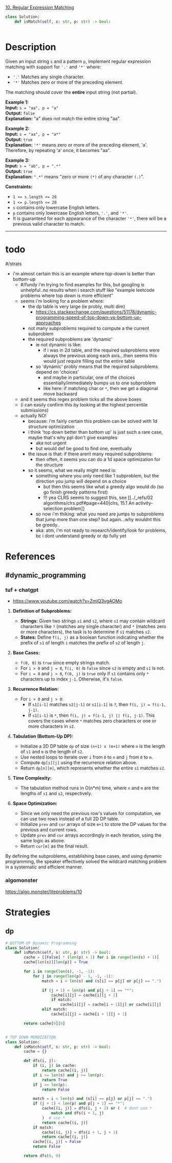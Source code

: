 [10. Regular Expression Matching](https://leetcode.com/problems/regular-expression-matching/)

```python
class Solution:
    def isMatch(self, s: str, p: str) -> bool:
        
```

# Description

Given an input string `s` and a pattern `p`, implement regular expression matching with support for `'.'` and `'*'` where:
- `'.'` Matches any single character.​​​​
- `'*'` Matches zero or more of the preceding element.

The matching should cover the **entire** input string (not partial).

**Example 1:**  
**Input:** `s = "aa", p = "a"`  
**Output:** `false`  
**Explanation:** "a" does not match the entire string "aa".

**Example 2:**  
**Input:** `s = "aa", p = "a*"`  
**Output:** `true`  
**Explanation:** `'*'` means zero or more of the preceding element, 'a'. Therefore, by repeating 'a' once, it becomes "aa".

**Example 3:**  
**Input:** `s = "ab", p = ".*"`  
**Output:** `true`  
**Explanation:** `".*"` means "zero or more `(*)` of any character `(.)`".

**Constraints:**
- `1 <= s.length <= 20`
- `1 <= p.length <= 20`
- `s` contains only lowercase English letters.
- `p` contains only lowercase English letters, `'.'`, and `'*'`.
- It is guaranteed for each appearance of the character `'*'`, there will be a previous valid character to match.

---


# todo

#/strats 
- i'm almost certain this is an example where top-down is better than bottom-up
	- #/fundy i'm trying to find examples for this, but googling is unhelpful..no results when i search stuff like "example leetcode problems where top down is more efficient"
	- seems i'm looking for a problem where:
		- the dp table is very large (ie probly, multi dim)
			- https://cs.stackexchange.com/questions/51178/dynamic-programming-speed-of-top-down-vs-bottom-up-approaches
		- not many subproblems required to compute a the current subproblem
		- the required subproblems are 'dynamic'
			- ie not dynamic is like:
				- if i was in 2d table, and the required subproblems were always the previous along each axis...then seems this would just require filling out the entire table
			- so 'dynamic' probly means that the required subproblems depend on 'choices'
				- and maybe in particular, one of the choices essentially/immediately bumps us to one subproblem 
				- like here: if matching char or `*`, then we get a diagonal move backward
	- and it seems this regex problem ticks all the above boxes
	- (i can easily confirm this by looking at the highest percentile submissions)
	- actually NO!
		- because: i'm fairly certain this problem can be solved with 1d structure optimization
		- i think 'top down better than bottom up' is just such a rare case, maybe that's why ppl don't give examples
			- aka not urgent
			- but would def be good to find one, eventually
		- the issue is that: if there arent many required subproblems:
			- then often, it seems you can do a 1d space optimization for the structure
		- so it seems, what we really might need is:
			- something where you only need like 1 subproblem, but the direction you jump will depend on a choice
				- but then this seems like what a greedy algo would do (so go finish greedy patterns first)
				- !!! yea CLRS seems to suggest this, see [[../_refs/02 algorithms/clrs.pdf#page=440|clrs, 15.1 An activity-selection problem]]
			- so now i'm thiking: what you need are jumps to subproblems that jump more than one step? but again...why wouldnt this be greedy..
			- aka: atm, i'm not ready to research/identify/look for problems, bc i dont understand greedy or dp fully yet



# References


## #dynamic_programming 


### tuf + chatgpt
- https://www.youtube.com/watch?v=ZmlQ3vgAOMo


1. **Definition of Subproblems:**
   - **Strings:** Given two strings `s1` and `s2`, where `s1` may contain wildcard characters like `?` (matches any single character) and `*` (matches zero or more characters), the task is to determine if `s1` matches `s2`.
   - **States:** Define `f(i, j)` as a boolean function indicating whether the prefix of `s1` of length `i` matches the prefix of `s2` of length `j`.

2. **Base Cases:**
   - `f(0, 0)` is `true` since empty strings match.
   - For `i > 0` and `j = 0`, `f(i, 0)` is `false` since `s2` is empty and `s1` is not.
   - For `i = 0` and `j > 0`, `f(0, j)` is `true` only if `s1` contains only `*` characters up to index `j-1`. Otherwise, it's `false`.

3. **Recurrence Relation:**
   - For `i > 0` and `j > 0`:
     - If `s1[i-1]` matches `s2[j-1]` or `s1[i-1]` is `?`, then `f(i, j) = f(i-1, j-1)`.
     - If `s1[i-1]` is `*`, then `f(i, j) = f(i-1, j) || f(i, j-1)`. This covers the cases where `*` matches zero characters or one or more characters in `s2`.

4. **Tabulation (Bottom-Up DP):**
   - Initialize a 2D DP table `dp` of size `(n+1) x (m+1)` where `n` is the length of `s1` and `m` is the length of `s2`.
   - Use nested loops to iterate over `i` from `0` to `n` and `j` from `0` to `m`.
   - Compute `dp[i][j]` using the recurrence relation above.
   - Return `dp[n][m]`, which represents whether the entire `s1` matches `s2`.

5. **Time Complexity:**
   - The tabulation method runs in O(n*m) time, where `n` and `m` are the lengths of `s1` and `s2`, respectively.

6. **Space Optimization:**
   - Since we only need the previous row's values for computation, we can use two rows instead of a full 2D DP table.
   - Initialize `prev` and `cur` arrays of size `m+1` to store the DP values for the previous and current rows.
   - Update `prev` and `cur` arrays accordingly in each iteration, using the same logic as above.
   - Return `cur[m]` as the final result.

By defining the subproblems, establishing base cases, and using dynamic programming, the speaker effectively solved the wildcard matching problem in a systematic and efficient manner.


### algomonster
https://algo.monster/liteproblems/10



# Strategies



## dp


```python
# BOTTOM-UP Dynamic Programming
class Solution:
    def isMatch(self, s: str, p: str) -> bool:
        cache = [[False] * (len(p) + 1) for i in range(len(s) + 1)]
        cache[len(s)][len(p)] = True

        for i in range(len(s), -1, -1):
            for j in range(len(p) - 1, -1, -1):
                match = i < len(s) and (s[i] == p[j] or p[j] == ".")

                if (j + 1) < len(p) and p[j + 1] == "*":
                    cache[i][j] = cache[i][j + 2]
                    if match:
                        cache[i][j] = cache[i + 1][j] or cache[i][j]
                elif match:
                    cache[i][j] = cache[i + 1][j + 1]

        return cache[0][0]


# TOP DOWN MEMOIZATION
class Solution:
    def isMatch(self, s: str, p: str) -> bool:
        cache = {}

        def dfs(i, j):
            if (i, j) in cache:
                return cache[(i, j)]
            if i >= len(s) and j >= len(p):
                return True
            if j >= len(p):
                return False

            match = i < len(s) and (s[i] == p[j] or p[j] == ".")
            if (j + 1) < len(p) and p[j + 1] == "*":
                cache[(i, j)] = dfs(i, j + 2) or (  # dont use *
                    match and dfs(i + 1, j)
                )  # use *
                return cache[(i, j)]
            if match:
                cache[(i, j)] = dfs(i + 1, j + 1)
                return cache[(i, j)]
            cache[(i, j)] = False
            return False

        return dfs(0, 0)

```